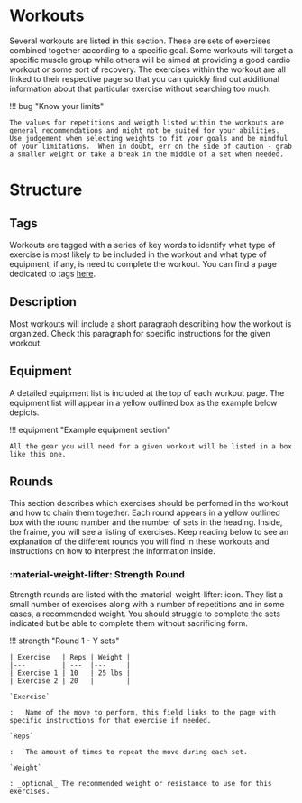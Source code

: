# Workouts

Several workouts are listed in this section.  These are sets of exercises combined together according to a specific goal.  Some workouts will target a specific muscle group while others will be aimed at providing a good cardio workout or some sort of recovery.  The exercises within the workout are all linked to their respective page so that you can quickly find out additional information about that particular exercise without searching too much.

!!! bug "Know your limits"

    The values for repetitions and weigth listed within the workouts are general recommendations and might not be suited for your abilities.  Use judgement when selecting weights to fit your goals and be mindful of your limitations.  When in doubt, err on the side of caution - grab a smaller weight or take a break in the middle of a set when needed.

# Structure

## Tags

Workouts are tagged with a series of key words to identify what type of exercise is most likely to be included in the workout and what type of equipment, if any, is need to complete the workout. You can find a page dedicated to tags [here](../about/tags.md).

## Description

Most workouts will include a short paragraph describing how the workout is organized.  Check this paragraph for specific instructions for the given workout.

## Equipment

A detailed equipment list is included at the top of each workout page.  The equipment list will appear in a yellow outlined box as the example below depicts.

!!! equipment "Example equipment section"

    All the gear you will need for a given workout will be listed in a box like this one.

## Rounds

This section describes which exercises should be perfomed in the workout and how to chain them together.  Each round appears in a yellow outlined box with the round number and the number of sets in the heading.  Inside, the fraime, you will see a listing of exercises.  Keep reading below to see an explanation of the different rounds you will find in these workouts and instructions on how to interprest the information inside.

### :material-weight-lifter: Strength Round

Strength rounds are listed with the :material-weight-lifter: icon.  They list a small number of exercises along with a number of repetitions and in some cases, a recommended weight.  You should struggle to complete the sets indicated but be able to complete them without sacrificing form.  

!!! strength "Round 1 - Y sets"

    | Exercise   | Reps | Weight |
    |---         | ---  |---     |
    | Exercise 1 | 10   | 25 lbs |
    | Exercise 2 | 20   |        |

    `Exercise`

    :   Name of the move to perform, this field links to the page with specific instructions for that exercise if needed.

    `Reps`

    :   The amount of times to repeat the move during each set.

    `Weight`

    : _optional_ The recommended weight or resistance to use for this exercises.

